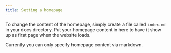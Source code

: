 ```yaml
---
title: Setting a homepage
---
```

To change the content of the homepage, simply create a file called `index.md` in your docs directory. Put your homepage content in here to have it show up as first page when the website loads.

Currently you can only specify homepage content via markdown.